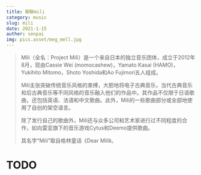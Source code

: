 ```yaml
---
title: 聊聊mili
category: music
slug: mili
date: 2021-1-15
auther: senpai
img: pics.asset/meg_mell.jpg
---
```


> Mili（全名：Project Mili）是一个来自日本的独立音乐团体，成立于2012年8月，现由Cassie Wei (momocashew)，Yamato Kasai (HAMO)，Yukihito Mitomo，Shoto Yoshida和Ao Fujimori五人组成。
>
> Mili主张突破传统音乐风格的束缚，大胆地将电子古典音乐，当代古典音乐和后古典音乐等不同风格的音乐融入他们的作品中。其作品不仅限于日语歌曲，还包括英语、法语和中文歌曲。此外，Mili的一些歌曲部分或全部地使用了自创的架空语言。
>
> 除了发行自己的歌曲外，Mili还与众多公司和艺术家进行过不同程度的合作，如向雷亚旗下的音乐游戏Cytus和Deemo提供歌曲。
>
> 其名字“Mili”取自格林童话《Dear Mili》。

# TODO